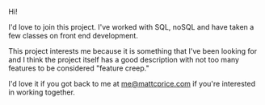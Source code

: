 Hi!

I'd love to join this project. I've worked with SQL, noSQL and have taken a few classes on front end development.

This project interests me because it is something that I've been looking for and I think the project itself has a good description with not too many features to be considered "feature creep."

I'd love it if you got back to me at me@mattcprice.com if you're interested in working together.
